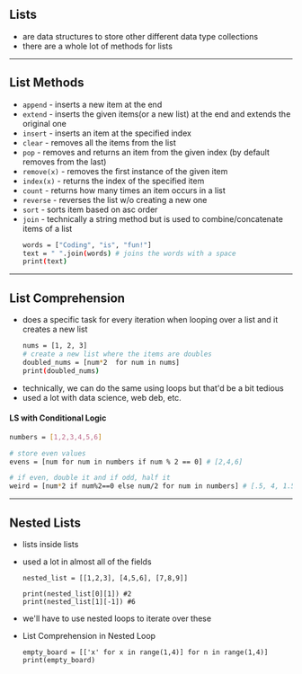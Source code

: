 ## Lists

- are data structures to store other different data type collections
- there are a whole lot of methods for lists

---

## List Methods

- `append` - inserts a new item at the end
- `extend` - inserts the given items(or a new list) at the end and extends the original one
- `insert` - inserts an item at the specified index
- `clear` - removes all the items from the list
- `pop` - removes and returns an item from the given index (by default removes from the last)
- `remove(x)` - removes the first instance of the given item
- `index(x)` - returns the index of the specified item
- `count` - returns how many times an item occurs in a list
- `reverse` - reverses the list w/o creating a new one
- `sort` - sorts item based on asc order
- `join` - technically a string method but is used to combine/concatenate items of a list
  ```bash
  words = ["Coding", "is", "fun!"]
  text = " ".join(words) # joins the words with a space
  print(text)
  ```

---

## List Comprehension

- does a specific task for every iteration when looping over a list and it creates a new list
  ```bash
  nums = [1, 2, 3]
  # create a new list where the items are doubles
  doubled_nums = [num*2  for num in nums]
  print(doubled_nums)
  ```
- technically, we can do the same using loops but that'd be a bit tedious
- used a lot with data science, web deb, etc.

#### LS with Conditional Logic

```bash
numbers = [1,2,3,4,5,6]

# store even values
evens = [num for num in numbers if num % 2 == 0] # [2,4,6]

# if even, double it and if odd, half it
weird = [num*2 if num%2==0 else num/2 for num in numbers] # [.5, 4, 1.5, 8, 2.5, 12]
```

---

## Nested Lists

- lists inside lists
- used a lot in almost all of the fields

  ```
  nested_list = [[1,2,3], [4,5,6], [7,8,9]]

  print(nested_list[0][1]) #2
  print(nested_list[1][-1]) #6
  ```

- we'll have to use nested loops to iterate over these

- List Comprehension in Nested Loop
  ```
  empty_board = [['x' for x in range(1,4)] for n in range(1,4)]
  print(empty_board)
  ```
